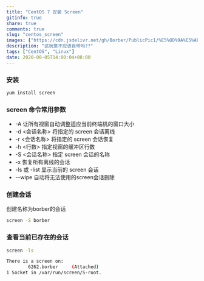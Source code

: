 ```yaml
---
title: "CentOS 7 安装 Screen"
gitinfo: true
share: true
comments: true
slug: "centos_screen"
images: ["https://cdn.jsdelivr.net/gh/Borber/PublicPic1/%E5%8D%9A%E5%AE%A2%E5%9B%AD/wolai/wolai.png"] 
description: "这玩意不应该自带吗??"
tags: ["CentOS", "Linux"]
date: 2020-08-05T14:00:04+08:00
---
```


### 安装

```bash
yum install screen
```

### screen 命令常用参数

- -A 让所有视窗自动调整适应当前终端机的窗口大小
- -d <会话名称> 将指定的 screen 会话离线
- -r <会话名称> 将指定的 screen 会话恢复
- -h <行数> 指定视窗的缓冲区行数
- -S <会话名称> 指定 screen 会话的名称
- -x 恢复所有离线的会话
- -ls 或 -list 显示当前的 screen 会话
- --wipe 自动将无法使用的screen会话删除

### 创建会话

创建名称为borber的会话

```bash
screen -S borber
```

### 查看当前已存在的会话

```bash
screen -ls

There is a screen on:
        6262.borber     (Attached)
1 Socket in /var/run/screen/S-root.

```

